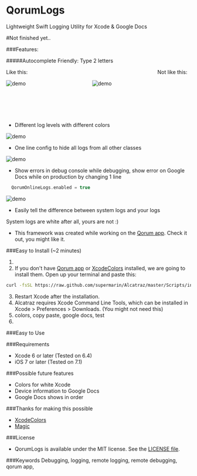 # QorumLogs
Lightweight Swift Logging Utility for Xcode & Google Docs

#Not finished yet..

###Features:

#####Autocomplete Friendly: Type 2 letters

Like this: &nbsp;&nbsp;&nbsp;&nbsp;&nbsp;&nbsp;&nbsp;&nbsp;&nbsp;&nbsp;&nbsp;&nbsp;&nbsp;&nbsp;&nbsp;&nbsp;&nbsp;&nbsp;&nbsp;&nbsp;&nbsp;&nbsp;&nbsp;&nbsp;&nbsp;&nbsp;&nbsp;&nbsp;&nbsp;&nbsp;&nbsp;&nbsp;&nbsp;&nbsp;&nbsp;&nbsp;&nbsp;&nbsp;&nbsp;&nbsp;&nbsp;&nbsp;&nbsp;&nbsp;&nbsp;&nbsp;&nbsp;&nbsp;&nbsp;&nbsp;&nbsp;&nbsp;&nbsp;&nbsp;&nbsp;&nbsp;&nbsp;&nbsp;&nbsp;&nbsp;&nbsp;&nbsp;&nbsp;&nbsp;&nbsp;&nbsp;&nbsp;&nbsp;&nbsp;&nbsp;&nbsp;&nbsp;&nbsp;&nbsp;&nbsp;&nbsp;&nbsp;&nbsp;&nbsp;&nbsp;&nbsp;&nbsp;&nbsp;&nbsp;&nbsp;&nbsp;&nbsp;&nbsp; Not like this:

![demo](http://i.imgur.com/XEqB5Tg.gif)&nbsp;&nbsp;&nbsp;&nbsp;&nbsp;&nbsp;&nbsp;&nbsp;&nbsp;&nbsp;&nbsp;&nbsp;&nbsp;&nbsp;&nbsp;&nbsp;&nbsp;&nbsp;&nbsp;&nbsp;&nbsp;&nbsp;&nbsp;&nbsp;&nbsp;&nbsp;&nbsp;&nbsp;&nbsp;&nbsp;&nbsp;&nbsp;&nbsp;&nbsp;&nbsp;&nbsp;&nbsp;&nbsp;&nbsp;&nbsp;&nbsp;&nbsp;&nbsp;&nbsp;&nbsp;&nbsp;![demo](http://i.imgur.com/8x5T0mx.gif)

</br></br></br></br>

- Different log levels with different colors

![demo](http://i.imgur.com/UNarzUa.png)

- One line config to hide all logs from all other classes

![demo](http://i.imgur.com/TbhTK1v.png)


- Show errors in debug console while debugging, show error on Google Docs while on production by changing 1 line
```swift
  QorumOnlineLogs.enabled = true
```
![demo](http://i.imgur.com/TtYAHfW.png)

- Easily tell the difference between system logs and your logs 

System logs are white after all, yours are not :)

- This framework was created while working on the [Qorum app](http://www.joinqorum.com/). Check it out, you might like it.

###Easy to Install (~2 minutes)

1. 
2. If you don't have [Qorum app](https://github.com/supermarin/Alcatraz) or [XcodeColors](https://github.com/robbiehanson/XcodeColors) installed, we are going to install them.
Open up your terminal and paste this:
``` bash
curl -fsSL https://raw.github.com/supermarin/Alcatraz/master/Scripts/install.sh | sh
```
3. Restart Xcode after the installation.
4. Alcatraz requires Xcode Command Line Tools, which can be installed in Xcode > Preferences > Downloads. (You might not need this)
5. colors, copy paste, google docs, test
6. 

###Easy to Use

###Requirements

- Xcode 6 or later (Tested on 6.4)
- iOS 7 or later (Tested on 7.1)

###Possible future features

- Colors for white Xcode
- Device information to Google Docs
- Google Docs shows in order

###Thanks for making this possible
- [XcodeColors](https://github.com/robbiehanson/XcodeColors)
- [Magic](https://github.com/ArtSabintsev/Magic)


###License
- QorumLogs is available under the MIT license. See the [LICENSE file](https://github.com/goktugyil/QorumLogs/blob/master/LICENSE).

###Keywords
Debugging, logging, remote logging, remote debugging, qorum app,  


